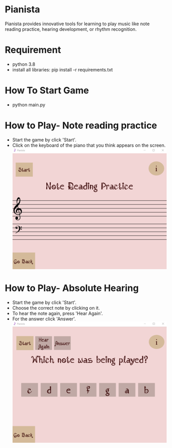 # **Pianista**
Pianista provides innovative tools for learning to play music like note reading practice, hearing development, or rhythm recognition.

# Requirement
* python 3.8
* install all libraries: pip install -r requirements.txt
# How To Start Game
* python main.py
# How to Play- Note reading practice
* Start the game by click 'Start'.
* Click on the keyboard of the piano that you think appears on the screen.
![plot](./images/note_reading.png)
# How to Play- Absolute Hearing
* Start the game by click 'Start'.
* Choose the correct note by clicking on it.
* To hear the note again, press 'Hear Again'.
* For the answer click 'Answer'.
![plot](./images/absolute_hearing.png)


